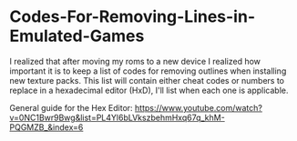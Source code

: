 # Codes-For-Removing-Lines-in-Emulated-Games
I realized that after moving my roms to a new device I realized how important it is to keep a list of codes for removing outlines when installing new texture packs.
This list will contain either cheat codes or numbers to replace in a hexadecimal editor (HxD), I'll list when each one is applicable.

General guide for the Hex Editor: https://www.youtube.com/watch?v=0NC1Bwr9Bwg&list=PL4Yl6bLVkszbehmHxq67q_khM-PQGMZB_&index=6
